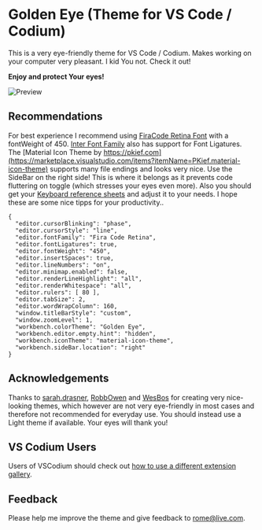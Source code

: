 # Golden Eye (Theme for VS Code / Codium)

This is a very eye-friendly theme for VS Code / Codium. Makes working on your computer very pleasant. I kid You not. Check it out!

**Enjoy and protect Your eyes!**

![Preview](https://raw.githubusercontent.com/ProphezAI/golden-eye/main/preview.png)

## Recommendations

For best experience I recommend using [FiraCode Retina Font](https://github.com/tonsky/FiraCode) with a fontWeight of 450. [Inter Font Family](https://github.com/rsms/inter) also has support for Font Ligatures. The [Material Icon Theme by https://pkief.com](https://marketplace.visualstudio.com/items?itemName=PKief.material-icon-theme) supports many file endings and looks very nice. Use the SideBar on the right side! This is where it belongs as it prevents code fluttering on toggle (which stresses your eyes even more). Also you should get your [Keyboard reference sheets](https://code.visualstudio.com/docs/getstarted/tips-and-tricks#_keyboard-reference-sheets) and adjust it to your needs. I hope these are some nice tipps for your productivity..

```
{
  "editor.cursorBlinking": "phase",
  "editor.cursorStyle": "line",
  "editor.fontFamily": "Fira Code Retina",
  "editor.fontLigatures": true,
  "editor.fontWeight": "450",
  "editor.insertSpaces": true,
  "editor.lineNumbers": "on",
  "editor.minimap.enabled": false,
  "editor.renderLineHighlight": "all",
  "editor.renderWhitespace": "all",
  "editor.rulers": [ 80 ],
  "editor.tabSize": 2,
  "editor.wordWrapColumn": 160,
  "window.titleBarStyle": "custom",
  "window.zoomLevel": 1,
  "workbench.colorTheme": "Golden Eye",
  "workbench.editor.empty.hint": "hidden",
  "workbench.iconTheme": "material-icon-theme",
  "workbench.sideBar.location": "right"
}
```

## Acknowledgements

Thanks to [sarah.drasner](https://marketplace.visualstudio.com/items?itemName=sdras.night-owl), [RobbOwen](https://marketplace.visualstudio.com/items?itemName=RobbOwen.synthwave-vscode) and [WesBos](https://marketplace.visualstudio.com/items?itemName=wesbos.theme-cobalt2) for creating very nice-looking themes, which however are not very eye-friendly in most cases and therefore not recommended for everyday use. You should instead use a Light theme if available. Your eyes will thank you!

## VS Codium Users

Users of VSCodium should check out [how to use a different extension gallery](https://github.com/VSCodium/vscodium/blob/master/docs/index.md#how-to-use-a-different-extension-gallery).

## Feedback

Please help me improve the theme and give feedback to <rome@live.com>.

